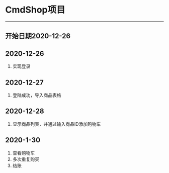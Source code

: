 # CmdShop项目

---
开始日期2020-12-26
---

## 2020-12-26
1. 实现登录
## 2020-12-27
1. 登陆成功，导入商品表格
## 2020-12-28
1. 显示商品列表，并通过输入商品ID添加购物车
## 2020-1-30
1. 查看购物车
2. 多次重复购买
3. 结账
